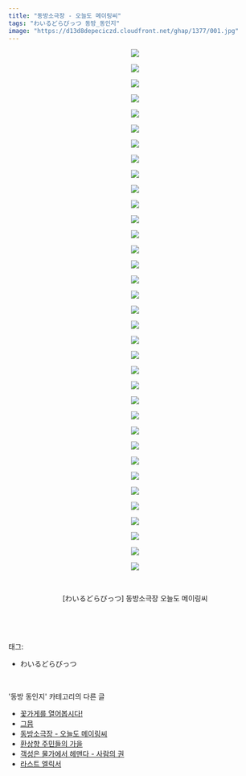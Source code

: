 ```yaml
---
title: "동방소극장 - 오늘도 메이링씨"
tags: "わいるどらびっつ 동방_동인지"
image: "https://d13d8depeciczd.cloudfront.net/ghap/1377/001.jpg"
---
```

<div class="article">
<p style="text-align: center; clear: none; float: none;"><img src="{{ site.imgserver12 }}/ghap/1377/001.jpg"/></p>
<p style="text-align: center; clear: none; float: none;"><img src="{{ site.imgserver12 }}/ghap/1377/002.jpg"/></p>
<p style="text-align: center; clear: none; float: none;"><img src="{{ site.imgserver12 }}/ghap/1377/003.jpg"/></p>
<p style="text-align: center; clear: none; float: none;"><img src="{{ site.imgserver12 }}/ghap/1377/004.jpg"/></p>
<p style="text-align: center; clear: none; float: none;"><img src="{{ site.imgserver12 }}/ghap/1377/005.jpg"/></p>
<p style="text-align: center; clear: none; float: none;"><img src="{{ site.imgserver12 }}/ghap/1377/006.jpg"/></p>
<p style="text-align: center; clear: none; float: none;"><img src="{{ site.imgserver12 }}/ghap/1377/007.jpg"/></p>
<p style="text-align: center; clear: none; float: none;"><img src="{{ site.imgserver12 }}/ghap/1377/008.jpg"/></p>
<p style="text-align: center; clear: none; float: none;"><img src="{{ site.imgserver12 }}/ghap/1377/009.jpg"/></p>
<p style="text-align: center; clear: none; float: none;"><img src="{{ site.imgserver12 }}/ghap/1377/010.jpg"/></p>
<p style="text-align: center; clear: none; float: none;"><img src="{{ site.imgserver12 }}/ghap/1377/011.jpg"/></p>
<p style="text-align: center; clear: none; float: none;"><img src="{{ site.imgserver12 }}/ghap/1377/012.jpg"/></p>
<p style="text-align: center; clear: none; float: none;"><img src="{{ site.imgserver12 }}/ghap/1377/013.jpg"/></p>
<p style="text-align: center; clear: none; float: none;"><img src="{{ site.imgserver12 }}/ghap/1377/014.jpg"/></p>
<p style="text-align: center; clear: none; float: none;"><img src="{{ site.imgserver12 }}/ghap/1377/015.jpg"/></p>
<p style="text-align: center; clear: none; float: none;"><img src="{{ site.imgserver12 }}/ghap/1377/016.jpg"/></p>
<p style="text-align: center; clear: none; float: none;"><img src="{{ site.imgserver12 }}/ghap/1377/017.jpg"/></p>
<p style="text-align: center; clear: none; float: none;"><img src="{{ site.imgserver12 }}/ghap/1377/018.jpg"/></p>
<p style="text-align: center; clear: none; float: none;"><img src="{{ site.imgserver12 }}/ghap/1377/019.jpg"/></p>
<p style="text-align: center; clear: none; float: none;"><img src="{{ site.imgserver12 }}/ghap/1377/020.jpg"/></p>
<p style="text-align: center; clear: none; float: none;"><img src="{{ site.imgserver12 }}/ghap/1377/021.jpg"/></p>
<p style="text-align: center; clear: none; float: none;"><img src="{{ site.imgserver12 }}/ghap/1377/022.jpg"/></p>
<p style="text-align: center; clear: none; float: none;"><img src="{{ site.imgserver12 }}/ghap/1377/023.jpg"/></p>
<p style="text-align: center; clear: none; float: none;"><img src="{{ site.imgserver12 }}/ghap/1377/024.jpg"/></p>
<p style="text-align: center; clear: none; float: none;"><img src="{{ site.imgserver12 }}/ghap/1377/025.jpg"/></p>
<p style="text-align: center; clear: none; float: none;"><img src="{{ site.imgserver12 }}/ghap/1377/026.jpg"/></p>
<p style="text-align: center; clear: none; float: none;"><img src="{{ site.imgserver12 }}/ghap/1377/027.jpg"/></p>
<p style="text-align: center; clear: none; float: none;"><img src="{{ site.imgserver12 }}/ghap/1377/028.jpg"/></p>
<p style="text-align: center; clear: none; float: none;"><img src="{{ site.imgserver12 }}/ghap/1377/029.jpg"/></p>
<p style="text-align: center; clear: none; float: none;"><img src="{{ site.imgserver12 }}/ghap/1377/030.jpg"/></p>
<p style="text-align: center; clear: none; float: none;"><img src="{{ site.imgserver12 }}/ghap/1377/031.jpg"/></p>
<p style="text-align: center; clear: none; float: none;"><img src="{{ site.imgserver12 }}/ghap/1377/032.jpg"/></p>
<p style="text-align: center; clear: none; float: none;"><img src="{{ site.imgserver12 }}/ghap/1377/033.jpg"/></p>
<p style="text-align: center; clear: none; float: none;"><img src="{{ site.imgserver12 }}/ghap/1377/034.jpg"/></p>
<p style="text-align: center; clear: none; float: none;"><img src="{{ site.imgserver12 }}/ghap/1377/035.jpg"/></p>
<p style="text-align: center; clear: none; float: none;"><br/></p>
<p style="text-align: center; clear: none; float: none;">[わいるどらびっつ] 동방소극장 오늘도 메이링씨</p>
<p><br/></p>
</div><br/>
<div class="tagTrail">
<p>태그: </p>
<ul>
<li>わいるどらびっつ</li>
</ul>
</div><br/>
<div class="another">
<p>'동방 동인지' 카테고리의 다른 글</p>
<ul>
<li><a href="/ghap_1379">꽃가게를 열어봅시다!</a></li>
<li><a href="/ghap_1378">그믐</a></li>
<li><a href="/ghap_1377">동방소극장 - 오늘도 메이링씨</a></li>
<li><a href="/ghap_1376">환상향 주민들의 가을</a></li>
<li><a href="/ghap_1375">객성은 물가에서 헤맨다 - 사람의 권</a></li>
<li><a href="/ghap_1374">라스트 엘릭서</a></li>
</ul>
</div><br/>
<div class="cb_module cb_fluid">
<div class="cb_wrt cb_profile">
</div><!-- commentList close -->
</div><br/>
